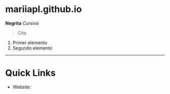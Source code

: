 # mariiapl.github.io
**Negrita**
*Cursiva*
> Cita
1. Primer elemento
2. Segundo elemento
---
# Quick Links
* Website:
